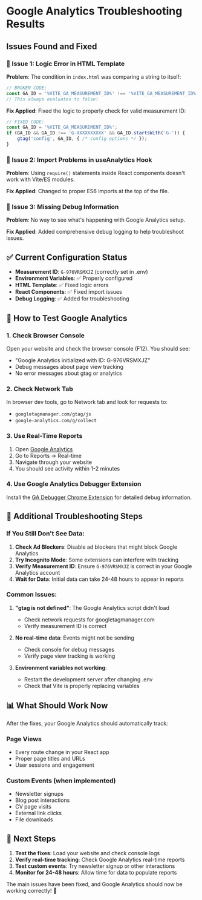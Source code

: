 # Google Analytics Troubleshooting Results

## Issues Found and Fixed

### 🐛 Issue 1: Logic Error in HTML Template
**Problem**: The condition in `index.html` was comparing a string to itself:
```javascript
// BROKEN CODE:
const GA_ID = '%VITE_GA_MEASUREMENT_ID%' !== '%VITE_GA_MEASUREMENT_ID%' ? '%VITE_GA_MEASUREMENT_ID%' : null;
// This always evaluates to false!
```

**Fix Applied**: Fixed the logic to properly check for valid measurement ID:
```javascript
// FIXED CODE:
const GA_ID = '%VITE_GA_MEASUREMENT_ID%';
if (GA_ID && GA_ID !== 'G-XXXXXXXXXX' && GA_ID.startsWith('G-')) {
    gtag('config', GA_ID, { /* config options */ });
}
```

### 🐛 Issue 2: Import Problems in useAnalytics Hook
**Problem**: Using `require()` statements inside React components doesn't work with Vite/ES modules.

**Fix Applied**: Changed to proper ES6 imports at the top of the file.

### 🐛 Issue 3: Missing Debug Information
**Problem**: No way to see what's happening with Google Analytics setup.

**Fix Applied**: Added comprehensive debug logging to help troubleshoot issues.

## ✅ Current Configuration Status

- **Measurement ID**: `G-976VRSMXJZ` (correctly set in .env)
- **Environment Variables**: ✅ Properly configured
- **HTML Template**: ✅ Fixed logic errors
- **React Components**: ✅ Fixed import issues
- **Debug Logging**: ✅ Added for troubleshooting

## 🧪 How to Test Google Analytics

### 1. Check Browser Console
Open your website and check the browser console (F12). You should see:
- "Google Analytics initialized with ID: G-976VRSMXJZ"
- Debug messages about page view tracking
- No error messages about gtag or analytics

### 2. Check Network Tab
In browser dev tools, go to Network tab and look for requests to:
- `googletagmanager.com/gtag/js`
- `google-analytics.com/g/collect`

### 3. Use Real-Time Reports
1. Open [Google Analytics](https://analytics.google.com/)
2. Go to Reports → Real-time
3. Navigate through your website
4. You should see activity within 1-2 minutes

### 4. Use Google Analytics Debugger Extension
Install the [GA Debugger Chrome Extension](https://chrome.google.com/webstore/detail/google-analytics-debugger/jnkmfdileelhofjcijamephohjechhna) for detailed debug information.

## 🔧 Additional Troubleshooting Steps

### If You Still Don't See Data:

1. **Check Ad Blockers**: Disable ad blockers that might block Google Analytics
2. **Try Incognito Mode**: Some extensions can interfere with tracking
3. **Verify Measurement ID**: Ensure `G-976VRSMXJZ` is correct in your Google Analytics account
4. **Wait for Data**: Initial data can take 24-48 hours to appear in reports

### Common Issues:

1. **"gtag is not defined"**: The Google Analytics script didn't load
   - Check network requests for googletagmanager.com
   - Verify measurement ID is correct

2. **No real-time data**: Events might not be sending
   - Check console for debug messages
   - Verify page view tracking is working

3. **Environment variables not working**:
   - Restart the development server after changing .env
   - Check that Vite is properly replacing variables

## 📊 What Should Work Now

After the fixes, your Google Analytics should automatically track:

### Page Views
- Every route change in your React app
- Proper page titles and URLs
- User sessions and engagement

### Custom Events (when implemented)
- Newsletter signups
- Blog post interactions
- CV page visits
- External link clicks
- File downloads

## 🚀 Next Steps

1. **Test the fixes**: Load your website and check console logs
2. **Verify real-time tracking**: Check Google Analytics real-time reports
3. **Test custom events**: Try newsletter signup or other interactions
4. **Monitor for 24-48 hours**: Allow time for data to populate reports

The main issues have been fixed, and Google Analytics should now be working correctly! 🎉

